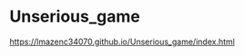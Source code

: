 # Unserious_game

<a href="https://lmazenc34070.github.io/Unserious_game/index.html/">https://lmazenc34070.github.io/Unserious_game/index.html</a>
